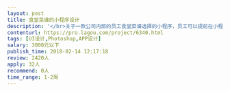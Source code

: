 ```yaml
---                
layout: post       
title: 食堂菜谱的小程序设计           
description: '</br>关于一款公司内部的员工食堂菜谱选择的小程序，员工可以提前在小程序上选择第二天想吃的菜单，也可以投票提建议选择想上的菜单。整体页面大概20几个。原型图已出。目前需要一个专业的UI设计师进行页面设计。</br>'     
contenturl: https://pro.lagou.com/project/6340.html      
tags: [UI设计,Photoshop,APP设计]            
salary: 3000元以下          
publish_time: 2018-02-14 12:17:18         
review: 2420人                   
apply: 32人                   
recommend: 0人                   
time_range: 1-2周              
---                 
```

